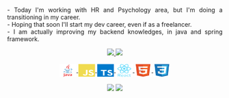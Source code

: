 <div align="center">
<p align="justify">- Today I'm working with HR and Psychology area, but I'm doing a transitioning in my career.<br />
- Hoping that soon I'll start my dev career, even if as a freelancer.<br />
- I am actually improving my backend knowledges, in java and spring framework.<br /></p>
</div>

<div align="center">
  <a href="https://github.com/gmessiasc">
  <img height="180em" src="https://github-readme-stats.vercel.app/api?username=gmessiasc&show_icons=true&theme=dracula&include_all_commits=true&count_private=true"/>
  <img height="180em" src="https://github-readme-stats.vercel.app/api/top-langs/?username=gmessiasc&layout=compact&langs_count=7&theme=dracula"/>
</div>

<div style="display: inline_block" align="center"><br>
  <img align="center" alt="Gabriel-java" height="30" width="40" src="https://raw.githubusercontent.com/devicons/devicon/master/icons/java/java-original-wordmark.svg">
  <img align="center" alt="Gabriel-Js" height="30" width="40" src="https://raw.githubusercontent.com/devicons/devicon/master/icons/javascript/javascript-plain.svg">
  <img align="center" alt="Gabriel-Ts" height="30" width="40" src="https://raw.githubusercontent.com/devicons/devicon/master/icons/typescript/typescript-plain.svg">
  <img align="center" alt="Gabriel-react" height="30" width="40" src="https://raw.githubusercontent.com/devicons/devicon/master/icons/react/react-original-wordmark.svg">
  <img align="center" alt="Gabriel-HTML" height="30" width="40" src="https://raw.githubusercontent.com/devicons/devicon/master/icons/html5/html5-original.svg">
  <img align="center" alt="Gabriel-CSS" height="30" width="40" src="https://raw.githubusercontent.com/devicons/devicon/master/icons/css3/css3-original.svg">
  
 
</div>
   <br />
<div align="center"> 
  <a href = "mailto:gmessiasc@gmail.com"><img src="https://img.shields.io/badge/-Gmail-%23333?style=for-the-badge&logo=gmail&logoColor=white" target="_blank"></a>
  <a href="https://www.linkedin.com/in/gmessiasc/" target="_blank"><img src="https://img.shields.io/badge/-LinkedIn-%230077B5?style=for-the-badge&logo=linkedin&logoColor=white" target="_blank"></a> 

</div>

